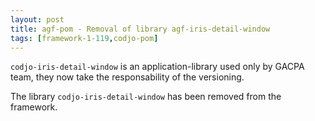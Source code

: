 ```yaml
---
layout: post
title: agf-pom - Removal of library agf-iris-detail-window
tags: [framework-1-119,codjo-pom]
---
```

```codjo-iris-detail-window``` is an application-library used only by GACPA team, they now take the responsability of the versioning.

The library ```codjo-iris-detail-window``` has been removed from the framework.
